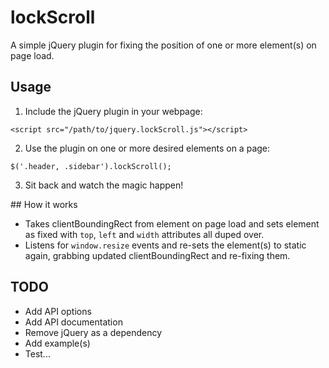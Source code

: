 # lockScroll

A simple jQuery plugin for fixing the position of one or more element(s) on page load.

## Usage
1. Include the jQuery plugin in your webpage:
```
<script src="/path/to/jquery.lockScroll.js"></script>
```

2. Use the plugin on one or more desired elements on a page:
```
$('.header, .sidebar').lockScroll();
```

3. Sit back and watch the magic happen!

## How it works
- Takes clientBoundingRect from element on page load and sets element as fixed with `top`, `left` and `width` attributes all duped over.
- Listens for `window.resize` events and re-sets the element(s) to static again, grabbing updated clientBoundingRect and re-fixing them.

## TODO
- Add API options
- Add API documentation
- Remove jQuery as a dependency
- Add example(s)
- Test...